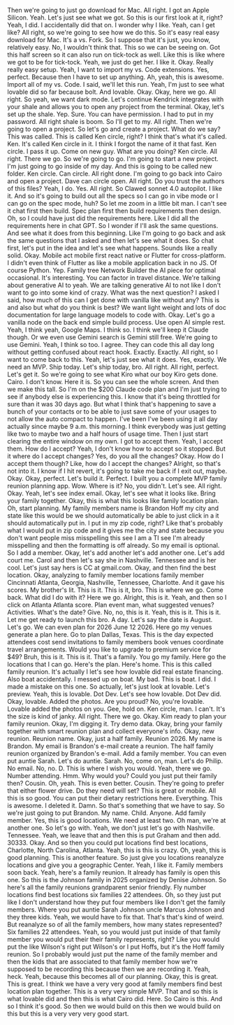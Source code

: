 Then we're going to just go download for Mac. All right. I got an Apple Silicon. Yeah. Let's just see what we got. So this is our first look at it, right? Yeah, I did. I accidentally did that on. I wonder why I like. Yeah, can I get like? All right, so we're going to see how we do this. So it's easy real easy download for Mac. It's a vs. Fork. So I suppose that it's just, you know, relatively easy. No, I wouldn't think that. This so we can be seeing on. Got this half screen so it can also run on tick-tock as well. Like this is like where we got to be for tick-tock. Yeah, we just do get her. I like it. Okay. Really really easy setup. Yeah, I want to import my vs. Code extensions. Yes, perfect. Because then I have to set up anything. Ah, yeah, this is awesome. Import all of my vs. Code. I said, we'll let this run. Yeah, I'm just to see what lovable did so far because bolt. And lovable. Okay. Okay, here we go. All right. So yeah, we want dark mode. Let's continue Kendrick integrates with your shale and allows you to open any project from the terminal. Okay, let's set up the shale. Yep. Sure. You can have permission. I had to put in my password. All right shale is boom. So I'll get to my. All right. Then we're going to open a project. So let's go and create a project. What do we say? This was called. This is called Ken circle, right? I think that's what it's called. Ken. It's called Ken circle in it. I think I forgot the name of it that fast. Ken circle. I pass it up. Come on new guy. What are you doing? Ken circle. All right. There we go. So we're going to go. I'm going to start a new project. I'm just going to go inside of my day. And this is going to be called new folder. Ken circle. Can circle. All right done. I'm going to go back into Cairo and open a project. Dave can circle open. All right. Do you trust the authors of this files? Yeah, I do. Yes. All right. So Clawed sonnet 4.0 autopilot. I like it. And so it's going to build out all the specs so I can go in vibe mode or I can go on the spec mode, huh? So let me zoom in a little bit man. I can't see it chat first then build. Spec plan first then build requirements then design. Oh, so I could have just did the requirements here. Like I did all the requirements here in chat GPT. So I wonder if I'll ask the same questions. And see what it does from this beginning. Like I'm going to go back and ask the same questions that I asked and then let's see what it does. So chat first, let's put in the idea and let's see what happens. Sounds like a really solid. Okay. Mobile act mobile first react native or Flutter for cross-platform. I didn't even think of Flutter as like a mobile application back in no JS. Of course Python. Yep. Family tree Network Builder the AI piece for optimal occasional. It's interesting. You can factor in travel distance. We're talking about generative AI to yeah. We are talking generative AI to not like I don't want to go into some kind of crazy. What was the next question? I asked I said, how much of this can I get done with vanilla like without any? This is and also but what do you think is best? We want light weight and lots of doc documentation for large language models to code with. Okay. Let's go a vanilla node on the back end simple build process. Use open AI simple rest. Yeah, I think yeah, Google Maps. I think so. I think we'll keep it Claude though. Or we even use Gemini search is Gemini still free. We're going to use Gemini. Yeah, I think so too. I agree. They can code this all day long without getting confused about react hook. Exactly. Exactly. All right, so I want to come back to this. Yeah, let's just see what it does. Yes, exactly. We need an MVP. Ship today. Let's ship today, bro. All right. All right, perfect. Let's get it. So we're going to see what Kiro what our boy Kiro gets done. Cairo. I don't know. Here it is. So you can see the whole screen. And then we make this tall. So I'm on the $200 Claude code plan and I'm just trying to see if anybody else is experiencing this. I know that it's being throttled for sure than it was 30 days ago. But what I think that's happening to save a bunch of your contacts or to be able to just save some of your usages to not allow the auto compact to happen. I've been I've been using it all day actually since maybe 9 a.m. this morning. I think everybody was just getting like two to maybe two and a half hours of usage time. Then I just start clearing the entire window on my own. I got to accept them. Yeah, I accept them. How do I accept? Yeah, I don't know how to accept so it stopped. But it where do I accept changes? Yes, do you all the changes? Okay. How do I accept them though? Like, how do I accept the changes? Alright, so that's not into it. I know if I hit revert, it's going to take me back if I exit out, maybe. Okay. Okay, perfect. Let's build it. Perfect. I built you a complete MVP family reunion planning app. Wow. Where is it? No, you didn't. Let's see. All right. Okay. Yeah, let's see index email. Okay, let's see what it looks like. Bring your family together. Okay, this is what this looks like family location plan. Oh, start planning. My family members name is Brandon Hoff my city and state like this would be we should automatically be able to just click in a it should automatically put in. I put in my zip code, right? Like that's probably what I would put in zip code and it gives me the city and state because you don't want people miss misspelling this see I am a TI see I'm already misspelling and then the formatting is off already. So my email is optional. So I add a member. Okay, let's add another let's add another one. Let's add court me. Carol and then let's say she in Nashville. Tennessee and is her cool. Let's just say hers is CC at gmail.com. Okay, and then find the best location. Okay, analyzing to family member locations family member Cincinnati Atlanta, Georgia, Nashville, Tennessee, Charlotte. And it gave his scores. My brother's lit. This is it. This is it, bro. This is where we go. Come back. What did I do with it? Here we go. Alright, this is it. Yeah, and then so I click on Atlanta Atlanta score. Plan event man, what suggested venues? Activities. What's the date? Give. No, no, this is it. Yeah, this is it. This is it. Let me get ready to launch this bro. A day. Let's say the date is August. Let's go. We can even plan for 2026 June 12 2026. Here go my venues generate a plan here. Go to plan Dallas, Texas. This is the day expected attendees cost send invitations to family members book venues coordinate travel arrangements. Would you like to upgrade to premium service for $49? Bruh, this is it. This is it. That's a family. You go my family. Here go the locations that I can go. Here's the plan. Here's home. This is this called family reunion. It's actually I let's see how lovable did real estate financing. Also boat accidentally. I messed up on boat. My bad. This is boat. I did. I made a mistake on this one. So actually, let's just look at lovable. Let's preview. Yeah, this is lovable. Dot Dev. Let's see how lovable. Dot Dev did. Okay, lovable. Added the photos. Are you proud? No, you're lovable. Lovable added the photos on you. Gee, hold on. Ken circle, man. I can't. It's the size is kind of janky. All right. There we go. Okay. Kim ready to plan your family reunion. Okay, I'm digging it. Try demo data. Okay, bring your family together with smart reunion plan and collect everyone's info. Okay, new reunion. Reunion name. Okay, just a half family. Reunion 2026. My name is Brandon. My email is Brandon's e-mail create a reunion. The half family reunion organized by Brandon's e-mail. Add a family member. You can even put auntie Sarah. Let's do auntie. Sarah. No, come on, man. Let's do Philip. No email. No, no. D. This is where I wish you would. Yeah, there we go. Number attending. Hmm. Why would you? Could you just put their family then? Cousin. Oh, yeah. This is even better. Cousin. They're going to prefer that either flower drive. Do they need will set? This is great or mobile. All this is so good. You can put their dietary restrictions here. Everything. This is awesome. I deleted it. Damn. So that's something that we have to say. So we're just going to put Brandon. My name. Child. Anyone. Add family member. Yes, this is good locations. We need at least two. Oh man, we're at another one. So let's go with. Yeah, we don't just let's go with Nashville. Tennessee. Yeah, we leave that and then this is put Graham and then add. 30333. Okay. And so then you could put locations find best locations, Charlotte, North Carolina, Atlanta. Yeah, this is this is crazy. Oh, yeah, this is good planning. This is another feature. So just give you locations reanalyze locations and give you a geographic Center. Yeah, I like it. Family members soon back. Yeah, here's a family reunion. It already has family is open this one. So this is the Johnson family in 2025 organized by Denise Johnson. So here's all the family reunions grandparent senior friendly. Fly number locations find best locations six families 22 attendees. Oh, so they just put like I don't understand how they put four members like I don't get the family members. Where you put auntie Sarah Johnson uncle Marcus Johnson and they three kids. Yeah, we would have to fix that. That's that's kind of weird. But reanalyze so of all the family members, how many states represented? Six families 22 attendees. Yeah, so you would just put inside of that family member you would put their their family represents, right? Like you would put the like Wilson's right put Wilson's or I put Hoffs, but it's the Hoff family reunion. So I probably would just put the name of the family member and then the kids that are associated to that family member how we're supposed to be recording this because then we are recording it. Yeah, heck. Yeah, because this becomes all of our planning. Okay, this is great. This is great. I think we have a very very good at family members find best location plan together. This is a very very simple MVP. That and so this is what lovable did and then this is what Cairo did. Here. So Cairo is this. And so I think it's good. So then we would build on this then we would build on this but this is a very very very good start.
